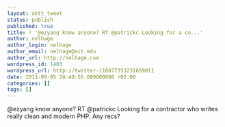 ```yaml
---
layout: aktt_tweet
status: publish
published: true
title: ! '@ezyang know anyone? RT @patrickc Looking for a co...'
author: nelhage
author_login: nelhage
author_email: nelhage@mit.edu
author_url: http://nelhage.com
wordpress_id: 1403
wordpress_url: http://twitter-110877353231659011
date: 2011-09-05 20:49:55.000000000 +02:00
categories: []
tags: []
---
```

@ezyang know anyone? RT @patrickc Looking for a contractor who writes really clean and modern PHP. Any recs?
